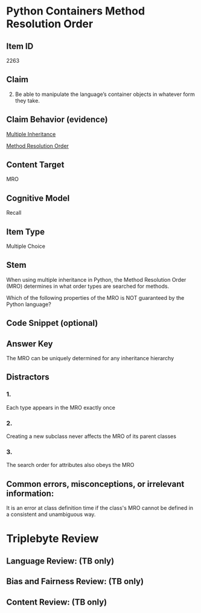 # Python Containers Method Resolution Order

## Item ID
2263

## Claim
2. Be able to manipulate the language’s container objects in whatever form they take.

## Claim Behavior (evidence)

[Multiple Inheritance](https://docs.python.org/3/tutorial/classes.html#multiple-inheritance)

[Method Resolution Order](https://www.python.org/download/releases/2.3/mro/)

## Content Target
MRO

## Cognitive Model
Recall

## Item Type
Multiple Choice

## Stem

When using multiple inheritance in Python, the Method Resolution Order (MRO) determines in what order types are searched for methods.

Which of the following properties of the MRO is NOT guaranteed by the Python language?

## Code Snippet (optional)


## Answer Key

The MRO can be uniquely determined for any inheritance hierarchy

## Distractors

### 1.

Each type appears in the MRO exactly once

### 2.

Creating a new subclass never affects the MRO of its parent classes

### 3.

The search order for attributes also obeys the MRO

## Common errors, misconceptions, or irrelevant information:

It is an error at class definition time if the class's MRO cannot be defined in a consistent and unambiguous way.

# Triplebyte Review


## Language Review: (TB only)


## Bias and Fairness Review: (TB only)


## Content Review: (TB only)

